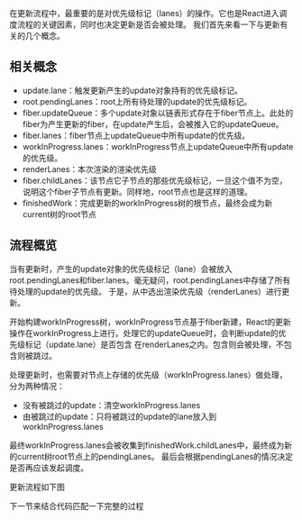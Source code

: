 在更新流程中，最重要的是对优先级标记（lanes）的操作。它也是React进入调度流程的关键因素，同时也决定更新是否会被处理。
我们首先来看一下与更新有关的几个概念。

## 相关概念
* update.lane：触发更新产生的update对象持有的优先级标记。
* root.pendingLanes：root上所有待处理的update的优先级标记。
* fiber.updateQueue：多个update对象以链表形式存在于fiber节点上。此处的fiber为产生更新的fiber，在update产生后，会被推入它的updateQueue。
* fiber.lanes：fiber节点上updateQueue中所有update的优先级。
* workInProgress.lanes：workInProgress节点上updateQueue中所有update的优先级。
* renderLanes：本次渲染的渲染优先级
* fiber.childLanes：该节点它子节点的那些优先级标记，一旦这个值不为空，说明这个fiber子节点有更新。同样地，root节点也是这样的道理。
* finishedWork：完成更新的workInProgress树的根节点，最终会成为新current树的root节点

## 流程概览

当有更新时，产生的update对象的优先级标记（lane）会被放入root.pendingLanes和fiber.lanes。毫无疑问，root.pendingLanes中存储了所有待处理的update的优先级。
于是，从中选出渲染优先级（renderLanes）进行更新。

开始构建workInProgress树，workInProgress节点基于fiber新建，React的更新操作在workInProgress上进行。处理它的updateQueue时，会判断update的优先级标记（update.lane）是否包含
在renderLanes之内。包含则会被处理，不包含则被跳过。

处理更新时，也需要对节点上存储的优先级（workInProgress.lanes）做处理，分为两种情况：
* 没有被跳过的update：清空workInProgress.lanes
* 由被跳过的update：只将被跳过的update的lane放入到workInProgress.lanes

最终workInProgress.lanes会被收集到finishedWork.childLanes中，最终成为新的current树root节点上的pendingLanes。
最后会根据pendingLanes的情况决定是否再应该发起调度。

更新流程如下图

下一节来结合代码匹配一下完整的过程


